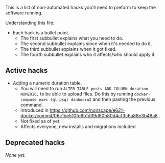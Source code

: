 This is a list of non-automated hacks you'll need to preform to keep the software running.

Understanding this file:

* Each hack is a bullet point.
  * The first subbullet explains what you need to do.
  * The second subbullet explains since when it's needed to do it.
  * The third subbullet explains when it got fixed.
  * The fourth subbullet explains who it affects/who should apply it.

## Active hacks

* Adding a numeric duration table.
   * You will need to run `ALTER TABLE posts ADD COLUMN duration NUMERIC;` to be able to upload files. Do this by running `docker-compose exec sql psql danbooru2` and then pasting the previous command.
   * Introduced in https://github.com/noirscape/e621-docker/commit/06c1be510fd6b1d39d90b80d4cf3c6a88e3b48a8 .
   * Not fixed as of yet.
   * Affects everyone, new installs and migrations included.

## Deprecated hacks

_None yet._
